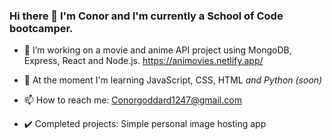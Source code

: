 ### Hi there 👋 I'm Conor and I'm currently a School of Code bootcamper.
- 🔭 I’m working on a movie and anime API project using MongoDB, Express, React and Node.js. https://animovies.netlify.app/
- 🌱 At the moment I'm learning JavaScript, CSS, HTML *and Python (soon)*
- 📫 How to reach me: Conorgoddard1247@gmail.com

- ✔️ Completed projects: Simple personal image hosting app
<!--
**ConorG1247/ConorG1247** is a ✨ _special_ ✨ repository because its `README.md` (this file) appears on your GitHub profile.

Here are some ideas to get you started:

- 🔭 I’m currently working on ...
- 🌱 I’m currently learning ...
- 👯 I’m looking to collaborate on ...
- 🤔 I’m looking for help with ...
- 💬 Ask me about ...
- 📫 How to reach me: ...
- 😄 Pronouns: ...
- ⚡ Fun fact: ...
-->
